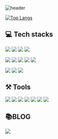 ![header](https://capsule-render.vercel.app/api?type=rounded&color=auto&height=100&section=header&text=WELCOME!%20Dongseup's%20Github&fontSize=18)


<!--![Dongseup's GitHub stats](https://github-readme-stats.vercel.app/api?username=ShimDongseup&show_icons=true&theme=transparent) -->
[![Top Langs](https://github-readme-stats.vercel.app/api/top-langs/?username=ShimDongseup)](https://github.com/ShimDongseup/github-readme-stats)


## 💻 Tech stacks
<img src="https://img.shields.io/badge/typescript-%23007ACC.svg?style=for-the-badge&logo=typescript&logoColor=white"> <img src="https://img.shields.io/badge/JavaScript-F7DF1E?style=for-the-badge&logo=javascript&logoColor=fff"/> <img src="https://img.shields.io/badge/React-61DAFB?style=for-the-badge&logo=React&logoColor=fff"/> <img src="https://img.shields.io/badge/next.js-000?style=for-the-badge&logo=next.js&logoColor=fff"/>

<img src="https://img.shields.io/badge/HTML5-E34F26?style=for-the-badge&logo=html5&logoColor=fff"/> <img src="https://img.shields.io/badge/CSS3-1572B6?style=for-the-badge&logo=css3&logoColor=fff"/> <img src="https://img.shields.io/badge/Sass-CC6699?style=for-the-badge&logo=sass&logoColor=fff"/> <img src="https://img.shields.io/badge/styled components-CC6699?style=for-the-badge&logo=styled-components&logoColor=fff"/> <img src="https://img.shields.io/badge/tailwindCSS-06B6D4?style=for-the-badge&logo=tailwindCSS&logoColor=fff"/>

<img src="https://img.shields.io/badge/firebase-DD2C00?style=for-the-badge&logo=firebase&logoColor=fff"/> <img src="https://img.shields.io/badge/supabase-3FCF8E?style=for-the-badge&logo=supabase&logoColor=fff"/> <img src="https://img.shields.io/badge/node.js-339933?style=for-the-badge&logo=node.js&logoColor=fff"/>

## ⚒️ Tools
<img src="https://img.shields.io/badge/github-000?style=for-the-badge&logo=github&logoColor=fff"/> <img src="https://img.shields.io/badge/git-F05032?style=for-the-badge&logo=git&logoColor=fff"/> <img src="https://img.shields.io/badge/notion-000?style=for-the-badge&logo=notion&logoColor=fff"/> <img src="https://img.shields.io/badge/trello-0052CC?style=for-the-badge&logo=trello&logoColor=fff"/> <img src="https://img.shields.io/badge/slack-4A154B?style=for-the-badge&logo=slack&logoColor=fff"/> <img src="https://img.shields.io/badge/gitbook-3884FF?style=for-the-badge&logo=gitbook&logoColor=fff"/>
<img src="https://img.shields.io/badge/Adobe%20Illustrator-FF9A00?style=for-the-badge&logo=adobe%20illustrator&logoColor=fff"/>

## 📚BLOG
<a href="https://velog.io/@dkwmspzk"><img src="https://img.shields.io/badge/velog-20C997?style=for-the-badge&logo=velog&logoColor=fff"/></a>
